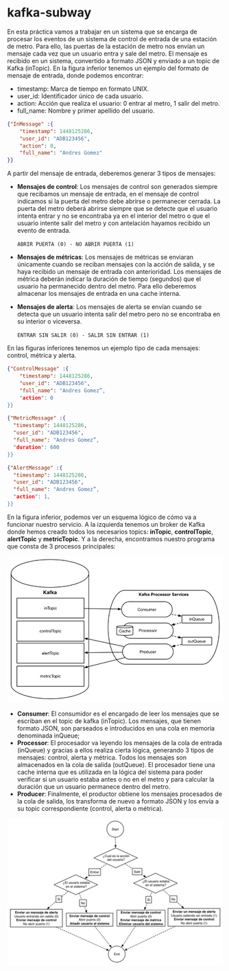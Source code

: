 # kafka-subway

En esta práctica vamos a trabajar en un sistema que se encarga de procesar los eventos de un sistema de control de entrada de una estación de metro. Para ello, las puertas de la estación de metro nos envían un mensaje cada vez que un usuario entra y sale del metro. El mensaje es recibido en un sistema, convertido a formato JSON y enviado a un topic de Kafka (inTopic). En la figura inferior tenemos un ejemplo del formato de mensaje de entrada, donde podemos encontrar:

* timestamp: Marca de tiempo en formato UNIX.
* user_id: Identificador único de cada usuario.
* action: Acción que realiza el usuario: 0 entrar al metro, 1 salir del metro.
* full_name: Nombre y primer apellido del usuario.

```json
{"InMessage" :{
    "timestamp": 1448125286,
    "user_id": "ADB123456",
    "action": 0,
    "full_name": "Andres Gomez"
}}
```

A partir del mensaje de entrada, deberemos generar 3 tipos de mensajes:

* **Mensajes de control**: Los mensajes de control son generados siempre que recibamos un mensaje de entrada, en el mensaje de control indicamos si la puerta del metro debe abrirse o permanecer cerrada. La puerta del metro deberá abrirse siempre que se detecte que el usuario intenta entrar y no se encontraba ya en el interior del metro o que el usuario intente salir del metro y con antelación hayamos recibido un evento de entrada.
    
    `ABRIR PUERTA (0) - NO ABRIR PUERTA (1)`
* **Mensajes de métricas**: Los mensajes de métricas se enviaran únicamente cuando se reciban mensajes con la acción de salida, y se haya recibido un mensaje de entrada con anterioridad. Los mensajes de métrica deberán indicar la duración de tiempo (segundos) que el usuario ha permanecido dentro del metro. Para ello deberemos almacenar los mensajes de entrada en una cache interna.
* **Mensajes de alerta**: Los mensajes de alerta se envían cuando se detecta que un usuario intenta salir del metro pero no se encontraba en su interior o viceversa.

    `ENTRAR SIN SALIR (0) - SALIR SIN ENTRAR (1)`

En las figuras inferiores tenemos un ejemplo tipo de cada mensajes: control, métrica y alerta.

```json
{"ControlMessage" :{
    "timestamp": 1448125286,
    "user_id": "ADB123456",
    "full_name": "Andres Gomez”,
    "action": 0
}}
```

```json
{"MetricMessage" :{
  "timestamp": 1448125286,
  "user_id": "ADB123456",
  "full_name": "Andres Gomez”,
  "duration": 600
}}
```

```json
{"AlertMessage" :{
  "timestamp": 1448125286,
  "user_id": "ADB123456",
  "full_name": "Andres Gomez”,
  "action": 1,
}}
```

En la figura inferior, podemos ver un esquema lógico de cómo va a funcionar nuestro servicio. A la izquierda tenemos un broker de Kafka donde hemos creado todos los necesarios topics: **inTopic**, **controlTopic**, **alertTopic** y **metricTopic**. Y a la derecha, encontramos nuestro programa que consta de 3 procesos principales:

![architecture.png](images/kafka_base.png)

* **Consumer**: El consumidor es el encargado de leer los mensajes que se escriban en el topic de kafka (inTopic). Los mensajes, que tienen formato JSON, son parseados e introducidos en una cola en memoria denominada inQueue;
* **Processor**: El procesador va leyendo los mensajes de la cola de entrada (inQueue) y gracias a ellos realiza cierta lógica, generando 3 tipos de mensajes: control, alerta y métrica. Todos los mensajes son almacenados en la cola de salida (outQueue). El procesador tiene una cache interna que es utilizada en la lógica del sistema para poder verificar si un usuario estaba antes o no en el metro y para calcular la duración que un usuario permanece dentro del metro.
* **Producer**: Finalmente, el productor obtiene los mensajes procesados de la cola de salida, los transforma de nuevo a formato JSON y los envía a su topic correspondiente (control, alerta o métrica).

![flow.png](images/flujo.png)


